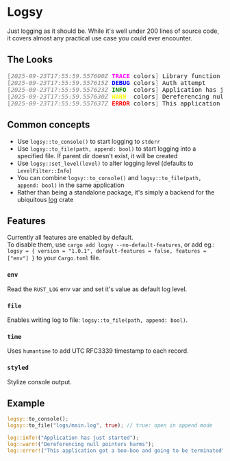 Logsy
=============
Just logging as it should be. While it's well under 200 lines of source code, it covers almost any practical use case you could ever encounter.

## The Looks

<!-- This section was created with the aha Ansi HTML Adapter. https://github.com/theZiz/aha -->
<pre>
<span style="color:gray;">[<span style="font-style:italic;">2025-09-23T17:55:59.557600Z </span></span><span style="font-weight:bold;"></span><span style="font-weight:bold;color:magenta;">TRACE</span> colors<span style="color:gray;">]</span> Library function called
<span style="color:gray;">[<span style="font-style:italic;">2025-09-23T17:55:59.557615Z </span></span><span style="font-weight:bold;"></span><span style="font-weight:bold;color:blue;">DEBUG</span> colors<span style="color:gray;">]</span> Auth attempt
<span style="color:gray;">[<span style="font-style:italic;">2025-09-23T17:55:59.557623Z </span></span><span style="font-weight:bold;"></span><span style="font-weight:bold;color:green;">INFO </span> colors<span style="color:gray;">]</span> Application has just started
<span style="color:gray;">[<span style="font-style:italic;">2025-09-23T17:55:59.557630Z </span></span><span style="font-weight:bold;"></span><span style="font-weight:bold;color:yellow;">WARN </span> colors<span style="color:gray;">]</span> Dereferencing null pointers harms
<span style="color:gray;">[<span style="font-style:italic;">2025-09-23T17:55:59.557637Z </span></span><span style="font-weight:bold;"></span><span style="font-weight:bold;color:red;">ERROR</span> colors<span style="color:gray;">]</span> This application got a boo-boo and going to be terminated
</pre>

## Common concepts

* Use `logsy::to_console()` to start logging to `stderr`
* Use `logsy::to_file(path, append: bool)` to start logging into a specified file. If parent dir doesn't exist, it will be created
* Use `logsy::set_level(level)` to alter logging level (defaults to `LevelFilter::Info`)
* You can combine `logsy::to_console()` and `logsy::to_file(path, append: bool)` in the same application
* Rather than being a standalone package, it's simply a backend for the ubiquitous [log](https://crates.io/crates/log) crate

## Features

<div class="warning">

Currently all features are enabled by default.\
To disable them, use `cargo add logsy --no-default-features`,
or add eg.: `logsy = { version = "1.0.1", default-features = false, features = ["env"] }` to your `Cargo.toml` file.

</div>

### `env`

Read the `RUST_LOG` env var and set it's value as default log level.

### `file`

Enables writing log to file: `logsy::to_file(path, append: bool)`.

### `time`

Uses `humantime` to add UTC RFC3339 timestamp to each record.

### `styled`

Stylize console output.

## Example

```rust
logsy::to_console();
logsy::to_file("logs/main.log", true); // true: open in append mode

log::info!("Application has just started");
log::warn!("Dereferencing null pointers harms");
log::error!("This application got a boo-boo and going to be terminated");
```
